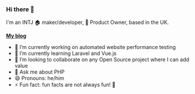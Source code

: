 ### Hi there 👋

I'm an INTJ 🏠 maker/developer, 🏢 Product Owner, based in the UK.

**[My blog](https://vauxmaker.wordpress.com)**

- 🔭 I’m currently working on automated website performance testing
- 🌱 I’m currently learning Laravel and Vue.js
- 👯 I’m looking to collaborate on any Open Source project where I can add value
- 💬 Ask me about PHP
- 😄 Pronouns: he/him
- ⚡ Fun fact: fun facts are not always fun! 🤣
